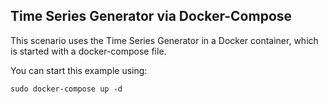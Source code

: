 ## Time Series Generator via Docker-Compose

This scenario uses the Time Series Generator in a Docker container, which is started
with a docker-compose file.

You can start this example using:
```properties
sudo docker-compose up -d
```

